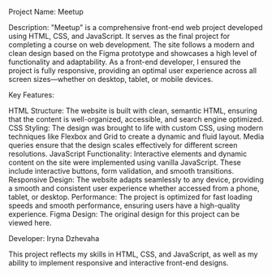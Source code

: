 Project Name: Meetup

Description: "Meetup" is a comprehensive front-end web project developed using HTML, CSS, and JavaScript. It serves as the final project for completing a course on web development. The site follows a modern and clean design based on the Figma prototype and showcases a high level of functionality and adaptability. As a front-end developer, I ensured the project is fully responsive, providing an optimal user experience across all screen sizes—whether on desktop, tablet, or mobile devices.

Key Features:

HTML Structure: The website is built with clean, semantic HTML, ensuring that the content is well-organized, accessible, and search engine optimized.
CSS Styling: The design was brought to life with custom CSS, using modern techniques like Flexbox and Grid to create a dynamic and fluid layout. Media queries ensure that the design scales effectively for different screen resolutions.
JavaScript Functionality: Interactive elements and dynamic content on the site were implemented using vanilla JavaScript. These include interactive buttons, form validation, and smooth transitions.
Responsive Design: The website adapts seamlessly to any device, providing a smooth and consistent user experience whether accessed from a phone, tablet, or desktop.
Performance: The project is optimized for fast loading speeds and smooth performance, ensuring users have a high-quality experience.
Figma Design: The original design for this project can be viewed here.

Developer: Iryna Dzhevaha

This project reflects my skills in HTML, CSS, and JavaScript, as well as my ability to implement responsive and interactive front-end designs.
